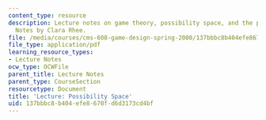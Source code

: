 ```yaml
---
content_type: resource
description: Lecture notes on game theory, possibility space, and the prisoner's dilemma.
  Notes by Clara Rhee.
file: /media/courses/cms-608-game-design-spring-2008/137bbbc8b404efe8670fd6d3173cd4bf_MITCMS_608s08_lec_notes21.pdf
file_type: application/pdf
learning_resource_types:
- Lecture Notes
ocw_type: OCWFile
parent_title: Lecture Notes
parent_type: CourseSection
resourcetype: Document
title: 'Lecture: Possibility Space'
uid: 137bbbc8-b404-efe8-670f-d6d3173cd4bf
---
```

